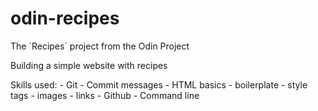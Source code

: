 # odin-recipes
The ´Recipes´ project from the Odin Project

Building a simple website with recipes

Skills used:
    - Git
        - Commit messages
    - HTML basics 
        - boilerplate
        - style tags
        - images
        - links
    - Github
    - Command line